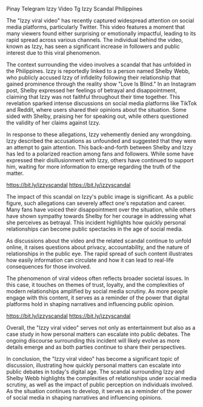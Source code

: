 Pinay Telegram Izzy Video Tg Izzy Scandal Philippines


The "Izzy viral video" has recently captured widespread attention on social media platforms, particularly Twitter. This video features a moment that many viewers found either surprising or emotionally impactful, leading to its rapid spread across various channels. The individual behind the video, known as Izzy, has seen a significant increase in followers and public interest due to this viral phenomenon.

The context surrounding the video involves a scandal that has unfolded in the Philippines. Izzy is reportedly linked to a person named Shelby Webb, who publicly accused Izzy of infidelity following their relationship that gained prominence through the reality show "Love Is Blind." In an Instagram post, Shelby expressed her feelings of betrayal and disappointment, claiming that Izzy was not faithful throughout their time together. This revelation sparked intense discussions on social media platforms like TikTok and Reddit, where users shared their opinions about the situation. Some sided with Shelby, praising her for speaking out, while others questioned the validity of her claims against Izzy.

In response to these allegations, Izzy vehemently denied any wrongdoing. Izzy described the accusations as unfounded and suggested that they were an attempt to gain attention. This back-and-forth between Shelby and Izzy has led to a polarized reaction among fans and followers. While some have expressed their disillusionment with Izzy, others have continued to support him, waiting for more information to emerge regarding the truth of the matter.

https://bit.ly/izzyscandal
https://bit.ly/izzyscandal

The impact of this scandal on Izzy's public image is significant. As a public figure, such allegations can severely affect one's reputation and career. Many fans have voiced their disappointment over the situation, while others have shown sympathy towards Shelby for her courage in addressing what she perceives as betrayal. This incident highlights how quickly personal relationships can become public spectacles in the age of social media.

As discussions about the video and the related scandal continue to unfold online, it raises questions about privacy, accountability, and the nature of relationships in the public eye. The rapid spread of such content illustrates how easily information can circulate and how it can lead to real-life consequences for those involved.

The phenomenon of viral videos often reflects broader societal issues. In this case, it touches on themes of trust, loyalty, and the complexities of modern relationships amplified by social media scrutiny. As more people engage with this content, it serves as a reminder of the power that digital platforms hold in shaping narratives and influencing public opinion.

https://bit.ly/izzyscandal
https://bit.ly/izzyscandal

Overall, the "Izzy viral video" serves not only as entertainment but also as a case study in how personal matters can escalate into public debates. The ongoing discourse surrounding this incident will likely evolve as more details emerge and as both parties continue to share their perspectives.

In conclusion, the "Izzy viral video" has become a significant topic of discussion, illustrating how quickly personal matters can escalate into public debates in today's digital age. The scandal surrounding Izzy and Shelby Webb highlights the complexities of relationships under social media scrutiny, as well as the impact of public perception on individuals involved. As the situation continues to develop, it serves as a reminder of the power of social media in shaping narratives and influencing opinions.
